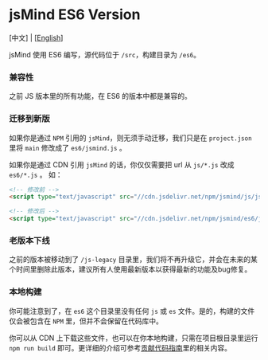 # jsMind ES6 Version

[中文] | [[English](README-en.md)]

jsMind 使用 ES6 编写，源代码位于 `/src`，构建目录为 `/es6`。


### 兼容性

之前 JS 版本里的所有功能，在 ES6 的版本中都是兼容的。

### 迁移到新版

如果你是通过 `NPM` 引用的 `jsMind`，则无须手动迁移，我们只是在 `project.json` 里将 `main` 修改成了 `es6/jsmind.js` 。

如果你是通过 CDN 引用 `jsMind` 的话，你仅仅需要把 url 从 `js/*.js` 改成 `es6/*.js` 。 如：

```html
<!-- 修改前 -->
<script type="text/javascript" src="//cdn.jsdelivr.net/npm/jsmind/js/jsmind.js"></script>

<!-- 修改后 -->
<script type="text/javascript" src="//cdn.jsdelivr.net/npm/jsmind/es6/jsmind.js"></script>
```

### 老版本下线

之前的版本被移动到了 `/js-legacy` 目录里，我们将不再升级它，并会在未来的某个时间里删除此版本，建议所有人使用最新版本以获得最新的功能及bug修复。

### 本地构建

你可能注意到了，在 `es6` 这个目录里没有任何 `js` 或 `es` 文件。是的，构建的文件仅会被包含在 `NPM` 里，但并不会保留在代码库中。

你可以从 CDN 上下载这些文件，也可以在你本地构建，只需在项目根目录里运行 `npm run build` 即可。更详细的介绍可参考[贡献代码指南](../docs/en/5.development.md)里的相关内容。

